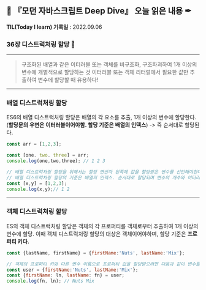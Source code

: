 ## 📕 『모던 자바스크립트 Deep Dive』 오늘 읽은 내용 ✒

**TIL(Today I learn) 기록일** : 2022.09.06

### 36장 디스트럭처링 할당 📑

---
> 구조화된 배열과 같은 이터러블 또는 객체를 비구조화, 구조파괴하여 1개 이상의 변수에 개별적으로 할당하는 것 이터러블 또는 객체 리터럴에서 필요한 값만 추출하여 변수에 할당할 때 유용하다!

---
### 배열 디스트럭처링 할당
ES6의 배열 디스트럭처링 할당은 배열의 각 요소를 추출, 1개 이상의 변수에 할당한다.(__할당문의 우변은 이터러블이어야함. 할당 기준은 배열의 인덱스__)
-> 즉 순서대로 할당된다.
```js
const arr = [1,2,3];

const [one. two. three] = arr;
console.log(one,two,three); // 1 2 3

// 배열 디스트럭처링 할당을 위해서는 할당 연산자 왼쪽에 값을 할당받은 변수를 선언해야한다. 이때 변수를 배열 리터럴 형태로 선언한다.
// 배열 디스트럭처링 할당의 기준은 배열의 인덱스. 순서대로 할당되며 변수의 개수와 이터러블의 요소 개수가 일치할 필요는 없다.
const [x,y] = [1,2,3];
console.log(x,y);// 1 2
```
---
### 객체 디스트럭처링 할당
ES의 객체 디스트럭처링 할당은 객체의 각 프로퍼티를 객체로부터 추출하여 1개 이상의 변수에 할당. 이때 객체 디스트럭처링 할당의 대상은 객체이어야하며, 할당 기준은 __프로퍼티 키다.__
```js
const {lastName, firstName} = {firstName:'Nuts', lastName:'Mix'};

// 객체의 프로퍼티 키와 다른 변수 이름으로 프로퍼티 값을 할당받으려면 다음과 같이 변수를 선언
const user = {firstName:'Nuts', lastName:'Mix'};
const {firstName: ln, lastName: fn} = user;
console.log(fn, ln); // Nuts Mix
```